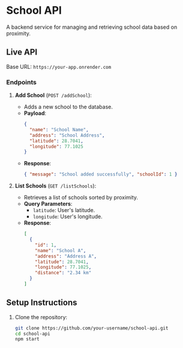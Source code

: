 # School API

A backend service for managing and retrieving school data based on proximity.

## Live API
Base URL: `https://your-app.onrender.com`

### Endpoints
1. **Add School** (`POST /addSchool`):
   - Adds a new school to the database.
   - **Payload**:
     ```json
     {
       "name": "School Name",
       "address": "School Address",
       "latitude": 28.7041,
       "longitude": 77.1025
     }
     ```
   - **Response**:
     ```json
     { "message": "School added successfully", "schoolId": 1 }
     ```

2. **List Schools** (`GET /listSchools`):
   - Retrieves a list of schools sorted by proximity.
   - **Query Parameters**:
     - `latitude`: User's latitude.
     - `longitude`: User's longitude.
   - **Response**:
     ```json
     [
       {
         "id": 1,
         "name": "School A",
         "address": "Address A",
         "latitude": 28.7041,
         "longitude": 77.1025,
         "distance": "2.34 km"
       }
     ]
     ```

## Setup Instructions
1. Clone the repository:
   ```bash
   git clone https://github.com/your-username/school-api.git
   cd school-api
   npm start
